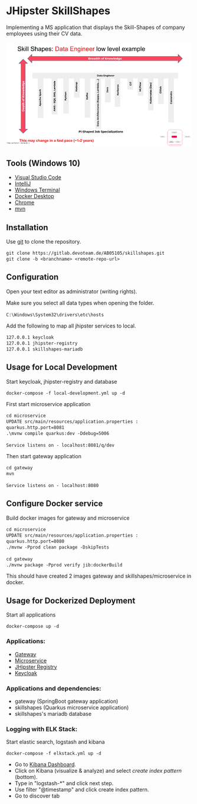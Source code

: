 # JHipster SkillShapes

Implementing a MS application that displays the Skill-Shapes of company employees using their CV data.

![alt text](skillshape.png "SkillShape")

## Tools (Windows 10)

- [Visual Studio Code](https://code.visualstudio.com/docs/?dv=win)
- [IntelliJ ](https://www.jetbrains.com/idea/download/#section=windows)
- [Windows Terminal](https://www.microsoft.com/de-de/p/windows-terminal/9n0dx20hk701?rtc=1&activetab=pivot:overviewtab)
- [Docker Desktop](https://hub.docker.com/editions/community/docker-ce-desktop-windows/)
- [Chrome](https://www.google.com/chrome/)
- [mvn](https://maven.apache.org/guides/getting-started/windows-prerequisites.html)

## Installation

Use [git](https://git-scm.com/downloads) to clone the repository.

```
git clone https://gitlab.devoteam.de/AB05105/skillshapes.git
git clone -b <branchname> <remote-repo-url>
```

## Configuration

Open your text editor as administrator (writing rights).

Make sure you select all data types when opening the folder.

`C:\Windows\System32\drivers\etc\hosts`

Add the following to map all jhipster services to local.

```
127.0.0.1 keycloak
127.0.0.1 jhipster-registry
127.0.0.1 skillshapes-mariadb
```

## Usage for Local Development

Start keycloak, jhipster-registry and database

```
docker-compose -f local-development.yml up -d
```

First start microservice application

```
cd microservice
UPDATE src/main/resources/application.properties : quarkus.http.port=8081
.\mvnw compile quarkus:dev -Ddebug=5006

Service listens on - localhost:8081/q/dev

```

Then start gateway application

```
cd gateway
mvn

Service listens on - localhost:8080

```

## Configure Docker service

Build docker images for gateway and microservice

```
cd microservice
UPDATE src/main/resources/application.properties : quarkus.http.port=8080
./mvnw -Pprod clean package -DskipTests

cd gateway
./mvnw package -Pprod verify jib:dockerBuild
```

This should have created 2 images gateway and skillshapes/microservice in docker.

## Usage for Dockerized Deployment

Start all applications

```
docker-compose up -d
```

### Applications:

- [Gateway](localhost:8080)
- [Microservice](http://localhost:8081/q/swagger-ui/)
- [JHipster Registry](http://localhost:8761)
- [Keycloak](http://localhost:9080/)

### Applications and dependencies:

- gateway (SpringBoot gateway application)
- skillshapes (Quarkus microservice application)
- skillshapes's mariadb database

### Logging with ELK Stack:

Start elastic search, logstash and kibana

```
docker-compose -f elkstack.yml up -d
```

- Go to [Kibana Dashboard](http://localhost:5601).
- Click on Kibana (visualize & analyze) and select _create index pattern_ (bottom).
- Type in "logstash-\*" and click next step.
- Use filter "@timestamp" and click create index pattern.
- Go to discover tab
